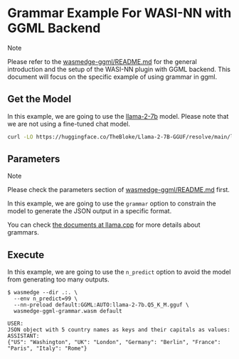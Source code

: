 # Grammar Example For WASI-NN with GGML Backend

> [!NOTE]
> Please refer to the [wasmedge-ggml/README.md](../README.md) for the general introduction and the setup of the WASI-NN plugin with GGML backend. This document will focus on the specific example of using grammar in ggml.

## Get the Model

In this example, we are going to use the [llama-2-7b](https://huggingface.co/TheBloke/Llama-2-7B-GGUF) model. Please note that we are not using a fine-tuned chat model.

```bash
curl -LO https://huggingface.co/TheBloke/Llama-2-7B-GGUF/resolve/main/llama-2-7b.Q5_K_M.gguf
```

## Parameters

> [!NOTE]
> Please check the parameters section of [wasmedge-ggml/README.md](https://github.com/second-state/WasmEdge-WASINN-examples/tree/master/wasmedge-ggml#parameters) first.

In this example, we are going to use the `grammar` option to constrain the model to generate the JSON output in a specific format.

You can check [the documents at llama.cpp](https://github.com/ggerganov/llama.cpp/tree/master/grammars) for more details about grammars.

## Execute

In this example, we are going to use the `n_predict` option to avoid the model from generating too many outputs.

```console
$ wasmedge --dir .:. \
  --env n_predict=99 \
  --nn-preload default:GGML:AUTO:llama-2-7b.Q5_K_M.gguf \
  wasmedge-ggml-grammar.wasm default

USER:
JSON object with 5 country names as keys and their capitals as values:
ASSISTANT:
{"US": "Washington", "UK": "London", "Germany": "Berlin", "France": "Paris", "Italy": "Rome"}
```

